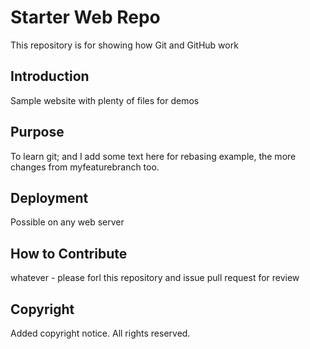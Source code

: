 # Starter Web Repo

This repository is for showing how Git and GitHub work

## Introduction

Sample website with plenty of files for demos

## Purpose

To learn git; and I add some text here for rebasing example, the more changes from myfeaturebranch too.

## Deployment

Possible on any web server

## How to Contribute

whatever - please forl this repository and issue pull request for review

## Copyright

Added copyright notice. All rights reserved.
